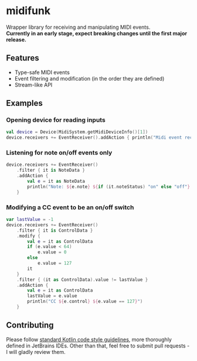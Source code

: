 # midifunk

Wrapper library for receiving and manipulating MIDI events.  
**Currently in an early stage, expect breaking changes until the first major release.**

## Features
* Type-safe MIDI events
* Event filtering and modification (in the order they are defined)
* Stream-like API

## Examples

### Opening device for reading inputs
```kotlin
val device = Device(MidiSystem.getMidiDeviceInfo()[1])
device.receivers += EventReceiver().addAction { println("Midi event received") }
```

### Listening for note on/off events only
```kotlin
device.receivers += EventReceiver()
    .filter { it is NoteData }
    .addAction {
        val e = it as NoteData
        println("Note: ${e.note} ${if (it.noteStatus) "on" else "off"} | Velocity: ${it.velocity}")
    }
```

### Modifying a CC event to be an on/off switch
```kotlin
var lastValue = -1
device.receivers += EventReceiver()
    .filter { it is ControlData }
    .modify {
        val e = it as ControlData
        if (e.value < 64)
            e.value = 0
        else
            e.value = 127
        it
    }
    .filter { (it as ControlData).value != lastValue }
    .addAction {
        val e = it as ControlData
        lastValue = e.value
        println("CC ${e.control} ${e.value == 127}")
    }
```


## Contributing
Please follow [standard Kotlin code style guidelines][1], more thoroughly defined in JetBrains IDEs.
Other than that, feel free to submit pull requests - I will gladly review them.

[1]: https://kotlinlang.org/docs/reference/coding-conventions.html
